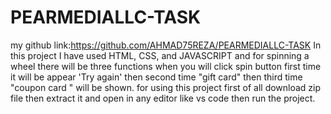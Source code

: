 # PEARMEDIALLC-TASK
my github link:https://github.com/AHMAD75REZA/PEARMEDIALLC-TASK
In this project I have used HTML, CSS, and JAVASCRIPT and for spinning a wheel there will be three functions 
when you will click spin button first time it will be appear 'Try again' then second time "gift card" then third time "coupon card " will be shown.
for using this project first of all download zip file then extract it and open in any editor like vs code then run the project.
